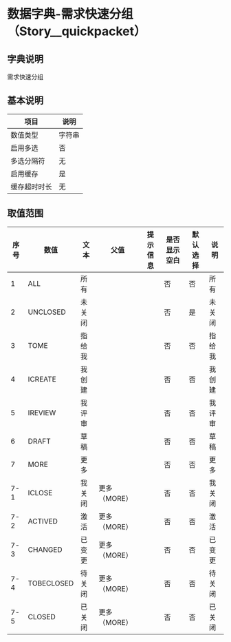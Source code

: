 # 数据字典-需求快速分组（Story__quickpacket）
## 字典说明
需求快速分组

## 基本说明
| 项目 | 说明 |
| ---- | ---- |
| 数值类型 | 字符串 |
| 启用多选 | 否 |
| 多选分隔符 | 无 |
| 启用缓存 | 是 |
| 缓存超时时长 | 无 |

## 取值范围
| 序号 | 数值 | 文本 | 父值 | 提示信息 | 是否显示空白 | 默认选择 | 说明 |
| ---- | ---- | ---- | ---- | ---- | ---- | ---- | ---- |
| 1 | ALL | 所有 |  |  | 否 | 否 | 所有 |
| 2 | UNCLOSED | 未关闭 |  |  | 否 | 是 | 未关闭 |
| 3 | TOME | 指给我 |  |  | 否 | 否 | 指给我 |
| 4 | ICREATE | 我创建 |  |  | 否 | 否 | 我创建 |
| 5 | IREVIEW | 我评审 |  |  | 否 | 否 | 我评审 |
| 6 | DRAFT | 草稿 |  |  | 否 | 否 | 草稿 |
| 7 | MORE | 更多 |  |  | 否 | 否 | 更多 |
| 7-1 | ICLOSE | 我关闭 | 更多（MORE） |  | 否 | 否 | 我关闭 |
| 7-2 | ACTIVED | 激活 | 更多（MORE） |  | 否 | 否 | 激活 |
| 7-3 | CHANGED | 已变更 | 更多（MORE） |  | 否 | 否 | 已变更 |
| 7-4 | TOBECLOSED | 待关闭 | 更多（MORE） |  | 否 | 否 | 待关闭 |
| 7-5 | CLOSED | 已关闭 | 更多（MORE） |  | 否 | 否 | 已关闭 |


